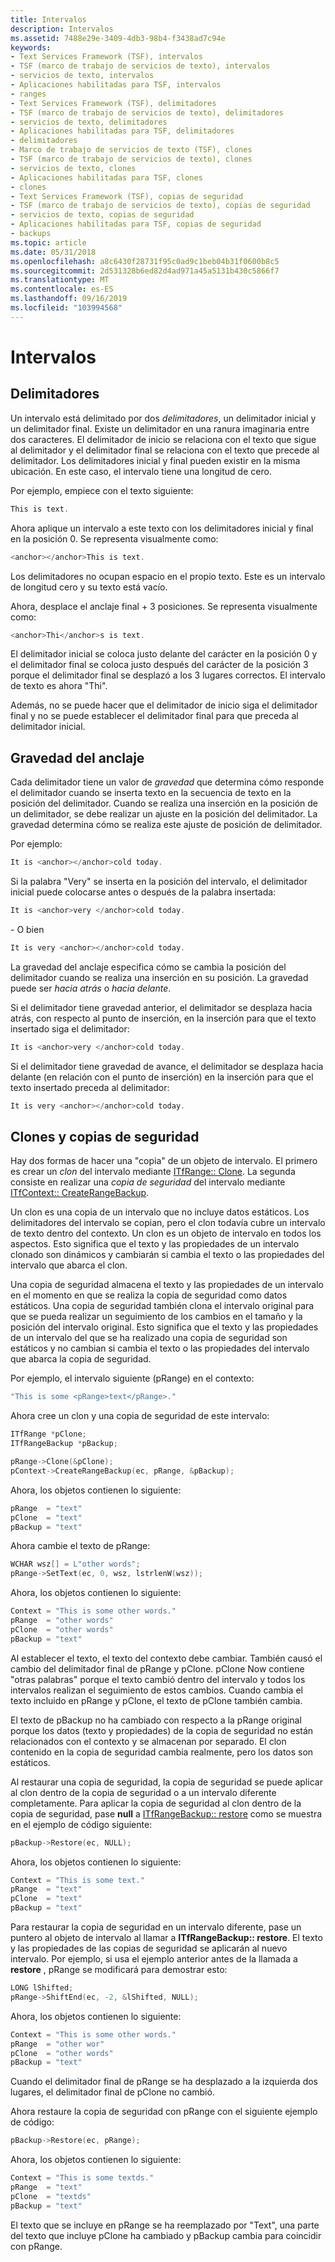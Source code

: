 ```yaml
---
title: Intervalos
description: Intervalos
ms.assetid: 7488e29e-3409-4db3-98b4-f3438ad7c94e
keywords:
- Text Services Framework (TSF), intervalos
- TSF (marco de trabajo de servicios de texto), intervalos
- servicios de texto, intervalos
- Aplicaciones habilitadas para TSF, intervalos
- ranges
- Text Services Framework (TSF), delimitadores
- TSF (marco de trabajo de servicios de texto), delimitadores
- servicios de texto, delimitadores
- Aplicaciones habilitadas para TSF, delimitadores
- delimitadores
- Marco de trabajo de servicios de texto (TSF), clones
- TSF (marco de trabajo de servicios de texto), clones
- servicios de texto, clones
- Aplicaciones habilitadas para TSF, clones
- clones
- Text Services Framework (TSF), copias de seguridad
- TSF (marco de trabajo de servicios de texto), copias de seguridad
- servicios de texto, copias de seguridad
- Aplicaciones habilitadas para TSF, copias de seguridad
- backups
ms.topic: article
ms.date: 05/31/2018
ms.openlocfilehash: a8c6430f28731f95c0ad9c1beb04b31f0600b8c5
ms.sourcegitcommit: 2d531328b6ed82d4ad971a45a5131b430c5866f7
ms.translationtype: MT
ms.contentlocale: es-ES
ms.lasthandoff: 09/16/2019
ms.locfileid: "103994568"
---
```

# <a name="ranges"></a>Intervalos

## <a name="anchors"></a>Delimitadores

Un intervalo está delimitado por dos *delimitadores*, un delimitador inicial y un delimitador final. Existe un delimitador en una ranura imaginaria entre dos caracteres. El delimitador de inicio se relaciona con el texto que sigue al delimitador y el delimitador final se relaciona con el texto que precede al delimitador. Los delimitadores inicial y final pueden existir en la misma ubicación. En este caso, el intervalo tiene una longitud de cero.

Por ejemplo, empiece con el texto siguiente:


```C++
This is text.
```



Ahora aplique un intervalo a este texto con los delimitadores inicial y final en la posición 0. Se representa visualmente como:


```C++
<anchor></anchor>This is text.
```



Los delimitadores no ocupan espacio en el propio texto. Este es un intervalo de longitud cero y su texto está vacío.

Ahora, desplace el anclaje final + 3 posiciones. Se representa visualmente como:


```C++
<anchor>Thi</anchor>s is text.
```



El delimitador inicial se coloca justo delante del carácter en la posición 0 y el delimitador final se coloca justo después del carácter de la posición 3 porque el delimitador final se desplazó a los 3 lugares correctos. El intervalo de texto es ahora "Thi".

Además, no se puede hacer que el delimitador de inicio siga el delimitador final y no se puede establecer el delimitador final para que preceda al delimitador inicial.

## <a name="anchor-gravity"></a>Gravedad del anclaje

Cada delimitador tiene un valor de *gravedad* que determina cómo responde el delimitador cuando se inserta texto en la secuencia de texto en la posición del delimitador. Cuando se realiza una inserción en la posición de un delimitador, se debe realizar un ajuste en la posición del delimitador. La gravedad determina cómo se realiza este ajuste de posición de delimitador.

Por ejemplo:


```C++
It is <anchor></anchor>cold today.
```



Si la palabra "Very" se inserta en la posición del intervalo, el delimitador inicial puede colocarse antes o después de la palabra insertada:


```C++
It is <anchor>very </anchor>cold today.
```



\- O bien


```C++
It is very <anchor></anchor>cold today.
```



La gravedad del anclaje especifica cómo se cambia la posición del delimitador cuando se realiza una inserción en su posición. La gravedad puede ser *hacia atrás* o *hacia delante*.

Si el delimitador tiene gravedad anterior, el delimitador se desplaza hacia atrás, con respecto al punto de inserción, en la inserción para que el texto insertado siga el delimitador:


```C++
It is <anchor>very </anchor>cold today.
```



Si el delimitador tiene gravedad de avance, el delimitador se desplaza hacia delante (en relación con el punto de inserción) en la inserción para que el texto insertado preceda al delimitador:


```C++
It is very <anchor></anchor>cold today.
```



## <a name="clones-and-backups"></a>Clones y copias de seguridad

Hay dos formas de hacer una "copia" de un objeto de intervalo. El primero es crear un *clon* del intervalo mediante [ITfRange:: Clone](/windows/desktop/api/Msctf/nf-msctf-itfrange-clone). La segunda consiste en realizar una *copia de seguridad* del intervalo mediante [ITfContext:: CreateRangeBackup](/windows/desktop/api/Msctf/nf-msctf-itfcontext-createrangebackup).

Un clon es una copia de un intervalo que no incluye datos estáticos. Los delimitadores del intervalo se copian, pero el clon todavía cubre un intervalo de texto dentro del contexto. Un clon es un objeto de intervalo en todos los aspectos. Esto significa que el texto y las propiedades de un intervalo clonado son dinámicos y cambiarán si cambia el texto o las propiedades del intervalo que abarca el clon.

Una copia de seguridad almacena el texto y las propiedades de un intervalo en el momento en que se realiza la copia de seguridad como datos estáticos. Una copia de seguridad también clona el intervalo original para que se pueda realizar un seguimiento de los cambios en el tamaño y la posición del intervalo original. Esto significa que el texto y las propiedades de un intervalo del que se ha realizado una copia de seguridad son estáticos y no cambian si cambia el texto o las propiedades del intervalo que abarca la copia de seguridad.

Por ejemplo, el intervalo siguiente (pRange) en el contexto:


```C++
"This is some <pRange>text</pRange>."
```



Ahora cree un clon y una copia de seguridad de este intervalo:


```C++
ITfRange *pClone;
ITfRangeBackup *pBackup;

pRange->Clone(&pClone);
pContext->CreateRangeBackup(ec, pRange, &pBackup);
```



Ahora, los objetos contienen lo siguiente:


```C++
pRange  = "text"
pClone  = "text"
pBackup = "text"
```



Ahora cambie el texto de pRange:


```C++
WCHAR wsz[] = L"other words";
pRange->SetText(ec, 0, wsz, lstrlenW(wsz));
```



Ahora, los objetos contienen lo siguiente:


```C++
Context = "This is some other words."
pRange  = "other words"
pClone  = "other words"
pBackup = "text"
```



Al establecer el texto, el texto del contexto debe cambiar. También causó el cambio del delimitador final de pRange y pClone. pClone Now contiene "otras palabras" porque el texto cambió dentro del intervalo y todos los intervalos realizan el seguimiento de estos cambios. Cuando cambia el texto incluido en pRange y pClone, el texto de pClone también cambia.

El texto de pBackup no ha cambiado con respecto a la pRange original porque los datos (texto y propiedades) de la copia de seguridad no están relacionados con el contexto y se almacenan por separado. El clon contenido en la copia de seguridad cambia realmente, pero los datos son estáticos.

Al restaurar una copia de seguridad, la copia de seguridad se puede aplicar al clon dentro de la copia de seguridad o a un intervalo diferente completamente. Para aplicar la copia de seguridad al clon dentro de la copia de seguridad, pase **null** a [ITfRangeBackup:: restore](/windows/desktop/api/Msctf/nf-msctf-itfrangebackup-restore) como se muestra en el ejemplo de código siguiente:


```C++
pBackup->Restore(ec, NULL);
```



Ahora, los objetos contienen lo siguiente:


```C++
Context = "This is some text."
pRange  = "text"
pClone  = "text"
pBackup = "text"
```



Para restaurar la copia de seguridad en un intervalo diferente, pase un puntero al objeto de intervalo al llamar a **ITfRangeBackup:: restore**. El texto y las propiedades de las copias de seguridad se aplicarán al nuevo intervalo. Por ejemplo, si usa el ejemplo anterior antes de la llamada a **restore** , pRange se modificará para demostrar esto:


```C++
LONG lShifted;
pRange->ShiftEnd(ec, -2, &lShifted, NULL);
```



Ahora, los objetos contienen lo siguiente:


```C++
Context = "This is some other words."
pRange  = "other wor"
pClone  = "other words"
pBackup = "text"
```



Cuando el delimitador final de pRange se ha desplazado a la izquierda dos lugares, el delimitador final de pClone no cambió.

Ahora restaure la copia de seguridad con pRange con el siguiente ejemplo de código:


```C++
pBackup->Restore(ec, pRange);
```



Ahora, los objetos contienen lo siguiente:


```C++
Context = "This is some textds."
pRange  = "text"
pClone  = "textds"
pBackup = "text"
```



El texto que se incluye en pRange se ha reemplazado por "Text", una parte del texto que incluye pClone ha cambiado y pBackup cambia para coincidir con pRange.

 

 




